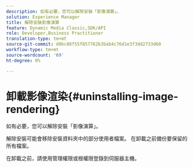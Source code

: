 ```yaml
---
description: 如有必要，您可以解除安裝「影像演算」。
solution: Experience Manager
title: 解除安裝影像演算
feature: Dynamic Media Classic,SDK/API
role: Developer,Business Practitioner
translation-type: tm+mt
source-git-commit: d0bc88f55f857762b3bab4c76d1e3f3dd2733d60
workflow-type: tm+mt
source-wordcount: '69'
ht-degree: 0%

---
```



# 卸載影像渲染{#uninstalling-image-rendering}

如有必要，您可以解除安裝「影像演算」。

解除安裝可能會移除安裝資料夾中的部分使用者檔案。 在卸載之前備份要保留的所有檔案。

在卸載之前，請使用管理權限或根權限登錄到伺服器主機。
